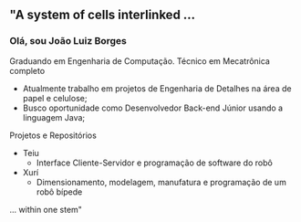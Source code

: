 ## "A system of cells interlinked ...

### Olá, sou João Luiz Borges

Graduando em Engenharia de Computação. Técnico em Mecatrônica completo
- Atualmente trabalho em projetos de Engenharia de Detalhes na área de papel e celulose;
- Busco oportunidade como Desenvolvedor Back-end Júnior usando a linguagem Java;

Projetos e Repositórios
- Teiu
  - Interface Cliente-Servidor e programação de software do robô
- Xurí
  - Dimensionamento, modelagem, manufatura e programação de um robô bípede

... within one stem"
<!--
**JoaoLuizBorges/JoaoLuizBorges** is a ✨ _special_ ✨ repository because its `README.md` (this file) appears on your GitHub profile.

Here are some ideas to get you started:

- 🔭 I’m currently working on ...
- 🌱 I’m currently learning ...
- 👯 I’m looking to collaborate on ...
- 🤔 I’m looking for help with ...
- 💬 Ask me about ...
- 📫 How to reach me: ...
- 😄 Pronouns: ...
- ⚡ Fun fact: ...
-->
